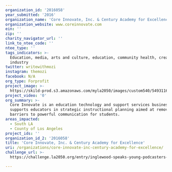 ```yaml
---
organization_id: '2016058'
year_submitted: '2016'
organization_name: 'Core Innovate, Inc. & Century Academy for Excellence'
organization_website: www.coreinnovate.com
ein: ''
zip: ''
charity_navigator_url: ''
link_to_ntee_code: ''
ntee_type: ''
tags_indicators: >-
  Education, media, arts and culture, education, community health, creative
  industry
twitter: writewithmozi
instagram: themozi
facebook: N/A
org_type: Forprofit
project_image: >-
  https://skild-prod.s3.amazonaws.com/myla2050/images/custom540/5493116165741-team88.jpg
project_video: '0'
org_summary: >-
  Core Innovate is an education technology and support services business that
  supports educators in strategic instructional planning aimed at removing
  barriers to powerful communication for students.
areas_impacted:
  - South LA
  - County of Los Angeles
project_ids: ''
organization_id_2: '2016058'
title: 'Core Innovate, Inc. & Century Academy for Excellence'
uri: /organizations/core-innovate-inc-century-academy-for-excellence/
challenge_url: >-
  https://challenge.la2050.org/entry/inglewood-speaks-young-podcasters-discover-la2050s-homegrown-heroes

---
```

